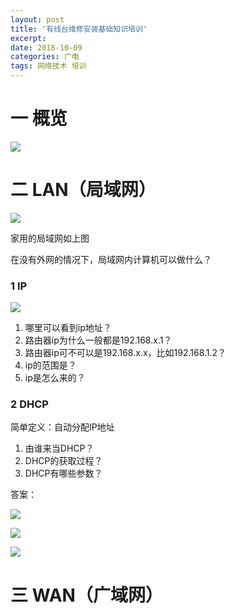 ```yaml
---
layout: post
title: '有线台维修安装基础知识培训'
excerpt:
date: 2018-10-09
categories: 广电
tags: 网络技术 培训
---
```




 

# 一 概览

![](http://p94dvrayw.bkt.clouddn.com/18-10-9/13633499.jpg)



# 二 LAN（局域网）

![](http://p94dvrayw.bkt.clouddn.com/18-10-9/11575745.jpg)

家用的局域网如上图

在没有外网的情况下，局域网内计算机可以做什么？





### 1 IP

![](http://p94dvrayw.bkt.clouddn.com/18-10-9/90552475.jpg)

1. 哪里可以看到ip地址？
2. 路由器ip为什么一般都是192.168.x.1？
3. 路由器ip可不可以是192.168.x.x，比如192.168.1.2？
4. ip的范围是？
5. ip是怎么来的？

### 2 DHCP

简单定义：自动分配IP地址



1. 由谁来当DHCP？
2. DHCP的获取过程？
3. DHCP有哪些参数？



答案：

![](http://p94dvrayw.bkt.clouddn.com/18-10-9/7126631.jpg)

![](http://p94dvrayw.bkt.clouddn.com/18-10-9/37327914.jpg)



![](http://p94dvrayw.bkt.clouddn.com/18-10-9/32090857.jpg)

# 三 WAN（广域网）